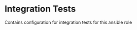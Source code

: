 Integration Tests
=================

Contains configuration for integration tests for this ansible role
